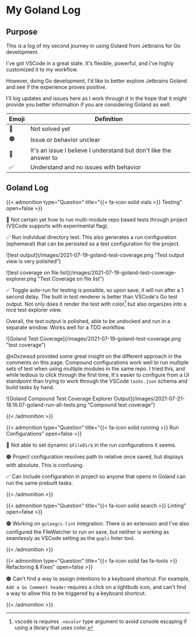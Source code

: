 # My Goland Log


## Purpose

This is a log of my second journey in using Goland from Jetbrains for Go development.

I&#39;ve got VSCode in a great state.
It&#39;s flexible, powerful, and I&#39;ve highly customized it to my workflow.

However, doing Go development, I&#39;d like to better explore Jetbrains Goland and see if the experience proves positive.

I&#39;ll log updates and issues here as I work through it in the hope that it might provide you better information if you are considering Goland as well.

| Emoji | Definition                                                        |
| ----- | ----------------------------------------------------------------- |
| 🔴     | Not solved yet                                                    |
| 🟠     | Issue or behavior unclear                                         |
| 🚩     | It&#39;s an issue I believe I understand but don&#39;t like the answer to |
| ✅     | Understand and no issues with behavior                            |

## Goland Log

{{&lt; admonition type=&#34;Question&#34; title=&#34;{{&lt; fa-icon solid  vials &gt;}} Testing&#34; open=false &gt;}}

🔴 Not certain yet how to run multi-module repo based tests through project (VSCode supports with experimental flag).

✅ Run individual directory test.
This also generates a run configuration (ephemeral) that can be persisted as a test configuration for the project.

![test output](/images/2021-07-19-goland-test-coverage.png &#34;Test output view is very polished&#34;)

![test coverage on file list](/images/2021-07-19-goland-test-coverage-explorer.png &#34;Test Coverage on file list&#34;)

✅ Toggle auto-run for testing is possible, so upon save, it will run after a 1 second delay.
The built in test renderer is better than VSCode&#39;s Go test output.
Not only does it render the test with color[^vscode-go-testoutput] but also organizes into a nice test explorer view.

Overall, the test output is polished, able to be undocked and run in a separate window.
Works well for a TDD workflow.

![Goland Test Coverage](/images/2021-07-19-goland-test-coverage.png &#34;test coverage&#34;)

@s0xzwasd provided some great insight on the different approach in the comments on this page.
Compound configurations work well to run multiple sets of test when using multiple modules in the same repo.
I tried this, and while tedious to click through the first time, It&#39;s easier to configure from a UI standpoint than trying to work through the VSCode `tasks.json` schema and build tasks by hand.

![Goland Compound Test Coverage Explorer Output](/images/2021-07-21-18.16.07-goland-run-all-tests.png &#34;Compound test coverage&#34;)

{{&lt; /admonition &gt;}}

{{&lt; admonition type=&#34;Question&#34; title=&#34;{{&lt; fa-icon solid  running &gt;}} Run Configurations&#34; open=false &gt;}}

🔴 Not able to set dynamic `$FileDir$` in the run configurations it seems.

🟠 Project configuration resolves path to relative once saved, but displays with absolute.
This is confusing.

✅ Can include configuration in project so anyone that opens in Goland can run the same prebuilt tasks.

{{&lt; /admonition &gt;}}

{{&lt; admonition type=&#34;Question&#34; title=&#34;{{&lt; fa-icon solid  search &gt;}} Linting&#34; open=false &gt;}}

🟠 Working on `golangci-lint` integration.
There is an extension and I&#39;ve also configured the FileWatcher to run on save, but neither is working as seamlessly as VSCode setting as the `gopls` linter tool.

{{&lt; /admonition &gt;}}

{{&lt; admonition type=&#34;Question&#34; title=&#34;{{&lt; fa-icon solid  fas fa-tools &gt;}} Refactoring &amp; Fixes&#34; open=false &gt;}}

🟠 Can&#39;t find a way to assign intentions to a keyboard shortcut.
For example, `Add a Go Comment header` requires a click on a lightbulb icon, and can&#39;t find a way to allow this to be triggered by a keyboard shortcut.

{{&lt; /admonition &gt;}}

[^vscode-go-testoutput]: vscode is requires `-nocolor` type argument to avoid console escaping if using a library that uses color.

